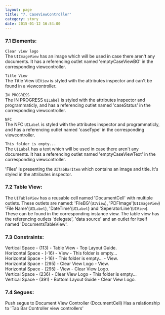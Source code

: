 ```yaml
---
layout: page
title: "7. CaseViewController"
category: story
date: 2015-01-12 16:54:00
---
```


### 7.1 Elements:
`Clear view logo`  
The `UIImageView` has an image which will be used in case there aren't any documents. It has a referencing outlet named 'emptyCaseViewBG' in the corresponding viewcontroller. 

`Title View`  
The Title View `UIView` is styled with the attributes inspector and can't be found in a viewcontroller.

`IN PROGRESS`  
The IN PROGRESS `UILabel` is styled with the attributes inspector and programmaticly, and has a referencing outlet named 'caseStatus' in the corresponding viewcontroller.

`NFC`  
The NFC `UILabel` is styled with the attributes inspector and programmaticly, and has a referencing outlet named 'caseType' in the corresponding viewcontroller.

`This folder is empty...`  
The `UILabel` has a text which will be used in case there aren't any documents. It has a referencing outlet named 'emptyCaseViewText' in the corresponding viewcontroller. 

'Files'
Is presenting the `UITabBarItem` which contains an image and title. It's styled in the attributes inspector.

### 7.2 Table View:
The `UITableView` has a reusable cell named 'DocumentCell' with multiple outlets. These outlets are named: 'FileBG'(`UIView`), 'PDFImage'(`UIImageView`) 'File Name'(`UILabel`), 'DateTime'(`UILabel`) and 'SeperatorLine'(`UIView`). These can be found in the corresponding instance view. The table view has the referencing outlets 'delegate', 'data source' and an outlet for itself named 'DocumentsTableView'.

### 7.3 Constraints:
Vertical Space - (113) - Table View - Top Layout Guide.  
Horizontal Space - (-16) - View - This folder is empty...  
Horizontal Space - (-16) - This folder is empty... - View.  
Horizontal Space - (295) - Clear View Logo - View.  
Horizontal Space - (295) - View - Clear View Logo.  
Vertical Space - (236) - Clear View Logo - This folder is empty...  
Vertical Space - (391) - Bottom Layout Guide - Clear View Logo.  

### 7.4 Segues:

Push segue to Document View Controller (DocumentCell)
Has a relationship to 'Tab Bar Controller view controllers'

